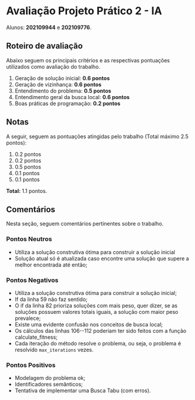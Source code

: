 # Avaliação Projeto Prático 2 - IA
Alunos: **202109944** e **202109776**.

## Roteiro de avaliação

Abaixo seguem os principais critérios e as respectivas pontuações utilizados como avaliação do trabalho.

1. Geração de solução inicial: **0.6 pontos**
2. Geração de vizinhança: **0.6 pontos**
3. Entendimento do problema: **0.5 pontos**
4. Entendimento geral da busca local: **0.6 pontos**
5. Boas práticas de programação: **0.2 pontos**

## Notas

A seguir, seguem as pontuações atingidas pelo trabalho (Total máximo 2.5 pontos): 

1. 0.2 pontos
2. 0.2 pontos
3. 0.5 pontos
4. 0.1 pontos
5. 0.1 pontos

**Total:** 1.1 pontos.

## Comentários

Nesta seção, seguem comentários pertinentes sobre o trabalho.

### Pontos Neutros
- Utiliza a solução construtiva ótima para construir a solução inicial
- Solução atual só é atualizada caso encontre uma solução que supere a melhor encontrada até então;

### Pontos Negativos
- Utiliza a solução construtiva ótima para construir a solução inicial;
- If da linha 59 não faz sentido;
- O if da linha 82 prioriza soluções com mais peso, quer dizer, se as soluções possuem valores totais iguais, a solução com maior peso prevalece;
- Existe uma evidente confusão nos conceitos de busca local;
- Os cálculos das linhas 106--112 poderiam ter sido feitos com a função calculate_fitness;
- Cada iteração do método resolve o problema, ou seja, o problema é resolvido `max_iterations` vezes.

### Pontos Positivos
- Modelagem do problema ok;
- Identificadores semânticos;
- Tentativa de implementar uma Busca Tabu (com erros).